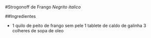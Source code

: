 #Strogonoff de Frango
*Negrito* _italico_

##Ingredientes

* 1 quilo de peito de frango sem pele
1 tablete de caldo de galinha
3 colheres de sopa de oleo